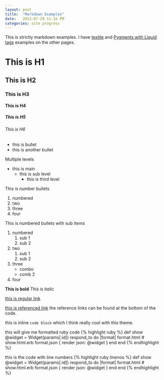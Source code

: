 ```yaml
---
layout: post
title:  "Markdown Examples"
date:   2013-07-29 11:16 PM
categories: site progress
---
```


This is strictly markdown examples.
I have [textile][2] and [Pygments with Liquid tags][3] examples on the other pages.

# This is H1
## This is H2
### This is H3
#### This is H4
##### This is H5
###### This is H6


* this is bullet
* this is another bullet


Multiple levels

* this is main
    * this is sub level
        * this is third level



This is number bullets

1. numbered
2. two
3. three
4. four


This is numbered bullets with sub items

1. numbered
    1. sub 1
    2. sub 2
2. two
    1. sub 1
    2. sub 2
3. three
    * combo
    * comb 2
4. four


**This is bold**
*This is italic*

[this is regular link](http://www.google.com)

[this is referenced link][1]
the reference links can be found at the bottom of the code.




this is inline `code block` which I think really cool with this theme.

this will give me formatted ruby code
{% highlight ruby %}
def show
  @widget = Widget(params[:id])
  respond_to do |format|
    format.html # show.html.erb
    format.json { render json: @widget }
  end
end
{% endhighlight %}

this is the code with line numbers
{% highlight ruby linenos %}
def show
  @widget = Widget(params[:id])
  respond_to do |format|
    format.html # show.html.erb
    format.json { render json: @widget }
  end
end
{% endhighlight %}



[1]: http://www.google.com
[2]: http://www.google.com
[3]: http://www.google.com